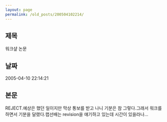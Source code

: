 ```yaml
---
layout: page
permalink: /old_posts/200504102214/
---
```


## 제목
워크샾 논문

## 날짜
2005-04-10 22:14:21

## 본문
REJECT.예상은 했던 일이지만 막상 통보를 받고 나니 기분은 참 그렇다.그래서 워크를 하면서 기분을 달랬다.랩선배는 revision을 얘기하고 있는데 시간이 있을라나...